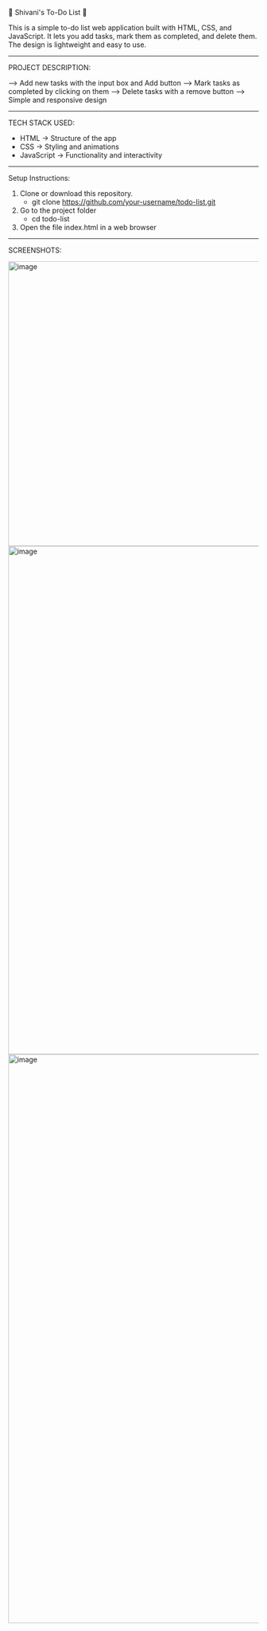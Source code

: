 🌸 Shivani's To-Do List 🌸

This is a simple to-do list web application built with HTML, CSS, and JavaScript.
It lets you add tasks, mark them as completed, and delete them. The design is lightweight and easy to use.

-------------------------------------

PROJECT DESCRIPTION:

--> Add new tasks with the input box and Add button
--> Mark tasks as completed by clicking on them
--> Delete tasks with a remove button
--> Simple and responsive design

---------------------------------------

TECH STACK USED:

- HTML → Structure of the app  
- CSS → Styling and animations  
- JavaScript → Functionality and interactivity  

--------------------------------------

Setup Instructions:

1. Clone or download this repository.
   - git clone https://github.com/your-username/todo-list.git
2. Go to the project folder
   - cd todo-list
3. Open the file index.html in a web browser

----------------------------------------

SCREENSHOTS:

<img width="960" height="572" alt="image" src="https://github.com/user-attachments/assets/54211c93-9f98-49db-852e-fe3cfe508568" />

<img width="1919" height="1021" alt="image" src="https://github.com/user-attachments/assets/363975a0-0316-43d3-b127-7f50e2016bfe" />

<img width="1919" height="1143" alt="image" src="https://github.com/user-attachments/assets/c6942d5d-43ac-4ad5-bb05-547f1bf54fc2" />

